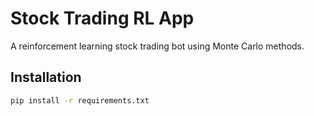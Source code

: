 # Stock Trading RL App

A reinforcement learning stock trading bot using Monte Carlo methods.

## Installation
```bash
pip install -r requirements.txt